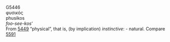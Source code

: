<body>
  <p>G5446<br>  φυσικός  <br> phusikos  <br><i>foo-see-kos‘ </i><br>From <a href="g5449.htm">5449</a>  “physical”, that is, (by implication) <i>instinctive</i>: - natural. Compare <a href="g5591.htm">5591</a> <br></p>
 </body>
